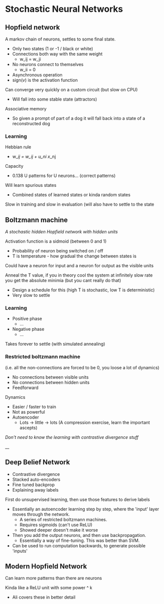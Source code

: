 # Stochastic Neural Networks

## Hopfield network

A markov chain of neurons, settles to some final state.

* Only two states \(1 or -1 / black or white\)
* Connections both way with the same weight
  * w\_ij = w\_ji
* No neurons connect to themselves
  * w\_ii = 0
* Asynchronous operation
* sign\(_v_\) is the activation function

Can converge very quickly on a custom circuit \(but slow on CPU\)

* Will fall into some stable state \(attractors\)

Associative memory

* So given a prompt of part of a dog it will fall back into a state of a reconstructed dog

### Learning

Hebbian rule

* w\__ij = w\_ij + u\_ni x_\_nj

Capacity

* 0.138 U patterns for U neurons... \(correct patterns\)

Will learn spurious states

* Combined states of learned states or kinda random states

Slow in training and slow in evaluation \(will also have to settle to the state

## Boltzmann machine

_A stochastic hidden Hopfield network with hidden units_

Activation function is a sidmoid \(between 0 and 1\)

* Probability of neuron being switched on / off
* T is temperature - how gradual the change between states is

Could have a neuron for input and a neuron for output as the visible units

Anneal the T value, if you in theory cool the system at infinitely slow rate you get the absolute minimia \(but you cant really do that\)

* Design a schedule for this \(high T is stochastic, low T is deterministic\)
* Very slow to settle

### Learning

* Positive phase
  * ...
* Negative phase
  * ...

Takes forever to settle \(with simulated annealing\)

### Restricted boltzmann machine

\(i.e. all the non-connections are forced to be 0, you loose a lot of dynamics\)

* No connections between visible units
* No connections between hidden units
* Feedforward

Dynamics

* Easier / faster to train
* Not as powerful
* Autoencoder
  * Lots -&gt; little -&gt; lots \(A compression exercise, learn the important ascepts\)

_Don't need to know the learning with contrastive divergence stuff_

\_\_

## Deep Belief Network

* Contrastive divergence
* Stacked auto-encoders
* Fine tuned backprop
* Explaining away labels

First do unsupervised learning, then use those features to derive labels

* Essentially an autoencoder learning step by step, where the 'input' layer moves through the network. 
  * A series of restricted boltzmann machines.
  * Requires sigmoids \(can't use ReLU\)
  * Showed deeper doesn't make it worse
* Then you add the output neurons, and then use backpropagation.
  * Essentially a way of fine-tuning. This was better than SVM.
* Can be used to run computation backwards, to generate possible 'inputs'

## Modern Hopfield Network

Can learn more patterns than there are neurons

Kinda like a ReLU unit with some power ^ k

* Ali covers these in better detail

